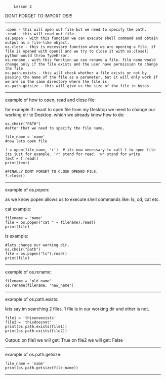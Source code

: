         Lesson 2

DONT FORGET TO IMPORT OS!!!

------------------------------

    .open - this will open out file but we need to specify the path.
    .read - this will read out file.
    os.popen - with this function we can execute shell command and obtain output as a file-like object.
    os.close - this is necessary function when we are opening a file. if file is opened with open() and we try to close it with os.close() python would throw TypeError.
    os.rename - with this function we can rename a file. file name would change only if the file exists and the user have permission to change the file.
    os.path.exists - this will check whether a file exists or not by passing the name of the file as a parameter, but it will only work if we are in the same directory where the file is.
    os.path.getsize - this will give us the size of the file in bytes.
    
     
------------------------------

example of how to open, read and close file:

for example if i want to open file from my Desktop we need to change our working dir to Desktop.
which we already know how to do:   

    os.chdir("PATH")
    #after that we need to specify the file name.

    file_name = 'name'
    #now lets open file
    
    f = open(file_name, 'r')  # its now necessary to call f to open file its just for example. 'r' stand for read. 'w' stand for write.
    text = f.read()
    print(text)
    
    #FINALLY DONT FORGET TO CLOSE OPENED FILE.
    f.close()

------------------------------

example of os.popen:

as we know popen allows us to execute shell commands like: ls, cd, cat etc.

cat example:

    filename = 'name'
    file = os.popen("cat " + filename).read()
    print(file)

ls example:
    
    #lets change our working dir.
    os.chdir("path")
    file = os.popen("ls").read()
    print(file)

------------------------------

example of os.rename:

    filename = 'old_name'
    os.rename(filename, "new_name")

------------------------------

example of os.path.exists:

lets say im searching 2 files. 1 file is in our working dir and other is not.

    file1 = 'thisoneexists'
    file2 = 'thisdoesnot'
    print(os.path.exists(file1))
    print(os.path.exists(file2))

Output:   on file1 we will get: True
          on file2 we will get: False

------------------------------

example of os.path.getsize:

    file_name = 'name'
    print(os.path.getsize(file_name))

------------------------------
